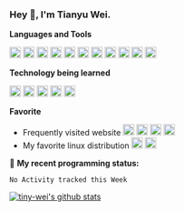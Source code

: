 ### Hey 👋, I'm Tianyu Wei.

**Languages and Tools**  

<code><img height="20" alt="html5" src="https://cdn.jsdelivr.net/npm/simple-icons@5.11.0/icons/html5.svg"></code>
<code><img height="20" alt="css3" src="https://cdn.jsdelivr.net/npm/simple-icons@5.11.0/icons/css3.svg"></code>
<code><img height="20" alt="javascript" src="https://cdn.jsdelivr.net/npm/simple-icons@5.11.0/icons/javascript.svg"></code>
<code><img height="20" alt="python" src="https://cdn.jsdelivr.net/npm/simple-icons@5.11.0/icons/python.svg"></code>
<code><img height="20" alt="visualstudiocode" src="https://cdn.jsdelivr.net/npm/simple-icons@5.11.0/icons/visualstudiocode.svg"></code>
<code><img height="20" alt="pycharm" src="https://cdn.jsdelivr.net/npm/simple-icons@5.11.0/icons/pycharm.svg"></code>
<code><img height="20" alt="git" src="https://cdn.jsdelivr.net/npm/simple-icons@5.11.0/icons/git.svg"></code>
<code><img height="20" alt="nginx" src="https://cdn.jsdelivr.net/npm/simple-icons@5.11.0/icons/nginx.svg"></code>
<code><img height="20" alt="hexo" src="https://cdn.jsdelivr.net/npm/simple-icons@5.11.0/icons/hexo.svg"></code>
<code><img height="20" alt="grafana" src="https://cdn.jsdelivr.net/npm/simple-icons@5.11.0/icons/grafana.svg"></code>
<code><img height="20" alt="prometheus" src="https://cdn.jsdelivr.net/npm/simple-icons@5.11.0/icons/prometheus.svg"></code>

**Technology being learned**

<code><img height="20" alt="linux" src="https://cdn.jsdelivr.net/npm/simple-icons@5.11.0/icons/linux.svg"></code>
<code><img height="20" alt="vim" src="https://cdn.jsdelivr.net/npm/simple-icons@5.11.0/icons/vim.svg"></code>
<code><img height="20" alt="heldockerlo" src="https://cdn.jsdelivr.net/npm/simple-icons@5.11.0/icons/docker.svg"></code>
<code><img height="20" alt="curl" src="https://cdn.jsdelivr.net/npm/simple-icons@5.11.0/icons/curl.svg"></code>
<code><img height="20" alt="deno" src="https://cdn.jsdelivr.net/npm/simple-icons@5.11.0/icons/deno.svg"></code>


**Favorite**
* Frequently visited website
<code><img height="20" alt="github" src="https://cdn.jsdelivr.net/npm/simple-icons@5.11.0/icons/github.svg"></code>
<code><img height="20" alt="google" src="https://cdn.jsdelivr.net/npm/simple-icons@5.11.0/icons/google.svg"></code>
<code><img height="20" alt="bilibili" src="https://cdn.jsdelivr.net/npm/simple-icons@5.11.0/icons/bilibili.svg"></code>
<code><img height="20" alt="mdnwebdocs" src="https://cdn.jsdelivr.net/npm/simple-icons@5.11.0/icons/mdnwebdocs.svg"></code>
* My favorite linux distribution
<code><img height="20" alt="debian" src="https://cdn.jsdelivr.net/npm/simple-icons@5.11.0/icons/debian.svg"></code>
<code><img height="20" alt="kalilinux" src="https://cdn.jsdelivr.net/npm/simple-icons@5.11.0/icons/kalilinux.svg"></code>



🤔 **My recent programming status:**
```text
No Activity tracked this Week
```
[![tiny-wei's github stats](https://github-readme-stats.vercel.app/api?username=tiny-wei)](https://github.com/anuraghazra/github-readme-stats)
